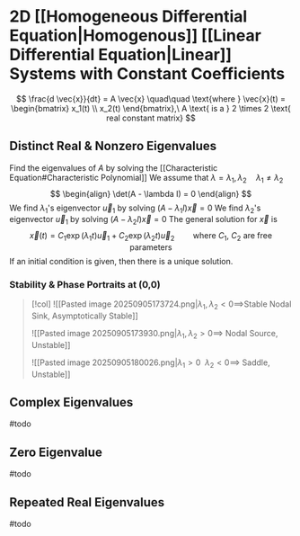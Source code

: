 # 2D [[Homogeneous Differential Equation|Homogenous]] [[Linear Differential Equation|Linear]] Systems with Constant Coefficients
$$
\frac{d \vec{x}}{dt} = A \vec{x}
\quad\quad \text{where } \vec{x}(t) = \begin{bmatrix}
x_1(t) \\
x_2(t)
\end{bmatrix},\ A \text{ is a } 2 \times 2 \text{ real constant matrix}
$$
## Distinct Real & Nonzero Eigenvalues
Find the eigenvalues of $A$ by solving the [[Characteristic Equation#Characteristic Polynomial]]
We assume that $\lambda = \lambda_{1}, \lambda_{2}\quad \lambda_{1} \not = \lambda_{2}$
$$
\begin{align}
\det(A - \lambda I) = 0
\end{align}
$$
We find $\lambda_1$'s eigenvector $\vec{u}_{1}$ by solving $(A-\lambda_{1} I) \vec{x} = 0$
We find $\lambda_2$'s eigenvector $\vec{u}_{1}$ by solving $(A-\lambda_{2} I) \vec{x} = 0$
The general solution for $\vec{x}$ is
$$
\vec{x}(t) = C_{1} \exp(\lambda_{1}t) \vec{u}_{1} + C_{2} \exp(\lambda_{2}t) \vec{u}_{2} \quad \quad \text{where } C_{1},\ C_{2} \text{ are free parameters}
$$
If an initial condition is given, then there is a unique solution.
### Stability & Phase Portraits at (0,0) 
> [!col]
> ![[Pasted image 20250905173724.png|$\lambda_{1}, \lambda_{2} < 0 \implies$Stable Nodal Sink, Asymptotically Stable]]
> 
> ![[Pasted image 20250905173930.png|$\lambda_{1}, \lambda_{2} > 0 \implies$ Nodal Source, Unstable]]
>
> ![[Pasted image 20250905180026.png|$\lambda_{1} > 0\ \ \lambda_{2} < 0 \implies$ Saddle, Unstable]]


## Complex Eigenvalues
#todo
## Zero Eigenvalue
#todo
## Repeated Real Eigenvalues
#todo